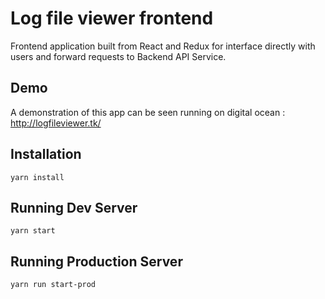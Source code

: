# Log file viewer frontend

Frontend application built from React and Redux for interface directly with users and forward requests to Backend API Service.

## Demo

A demonstration of this app can be seen running on digital ocean : http://logfileviewer.tk/

## Installation

```
yarn install
```

## Running Dev Server

```
yarn start
```

## Running Production Server

```
yarn run start-prod
```


